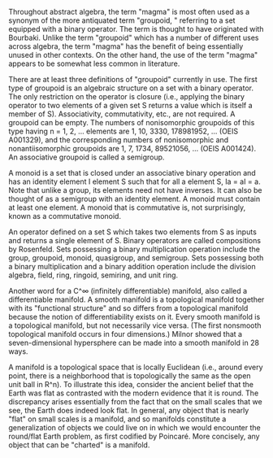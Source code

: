 Throughout abstract algebra, the term "magma" is most often used as a synonym of the more antiquated term "groupoid, " referring to a set equipped with a binary operator. The term is thought to have originated with Bourbaki.
Unlike the term "groupoid" which has a number of different uses across algebra, the term "magma" has the benefit of being essentially unused in other contexts. On the other hand, the use of the term "magma" appears to be somewhat less common in literature.





There are at least three definitions of "groupoid" currently in use.
The first type of groupoid is an algebraic structure on a set with a binary operator. The only restriction on the operator is closure (i.e., applying the binary operator to two elements of a given set S returns a value which is itself a member of S). Associativity, commutativity, etc., are not required. A groupoid can be empty. The numbers of nonisomorphic groupoids of this type having n = 1, 2, ... elements are 1, 10, 3330, 178981952, ... (OEIS A001329), and the corresponding numbers of nonisomorphic and nonantiisomorphic groupoids are 1, 7, 1734, 89521056, ... (OEIS A001424). An associative groupoid is called a semigroup.





A monoid is a set that is closed under an associative binary operation and has an identity element I element S such that for all a element S, Ia = aI = a. Note that unlike a group, its elements need not have inverses. It can also be thought of as a semigroup with an identity element.
A monoid must contain at least one element.
A monoid that is commutative is, not surprisingly, known as a commutative monoid.




An operator defined on a set S which takes two elements from S as inputs and returns a single element of S. Binary operators are called compositions by Rosenfeld. Sets possessing a binary multiplication operation include the group, groupoid, monoid, quasigroup, and semigroup. Sets possessing both a binary multiplication and a binary addition operation include the division algebra, field, ring, ringoid, semiring, and unit ring.





Another word for a C^∞ (infinitely differentiable) manifold, also called a differentiable manifold. A smooth manifold is a topological manifold together with its "functional structure" and so differs from a topological manifold because the notion of differentiability exists on it. Every smooth manifold is a topological manifold, but not necessarily vice versa. (The first nonsmooth topological manifold occurs in four dimensions.) Milnor showed that a seven-dimensional hypersphere can be made into a smooth manifold in 28 ways.

A manifold is a topological space that is locally Euclidean (i.e., around every point, there is a neighborhood that is topologically the same as the open unit ball in R^n). To illustrate this idea, consider the ancient belief that the Earth was flat as contrasted with the modern evidence that it is round. The discrepancy arises essentially from the fact that on the small scales that we see, the Earth does indeed look flat. In general, any object that is nearly "flat" on small scales is a manifold, and so manifolds constitute a generalization of objects we could live on in which we would encounter the round/flat Earth problem, as first codified by Poincaré.
More concisely, any object that can be "charted" is a manifold.




